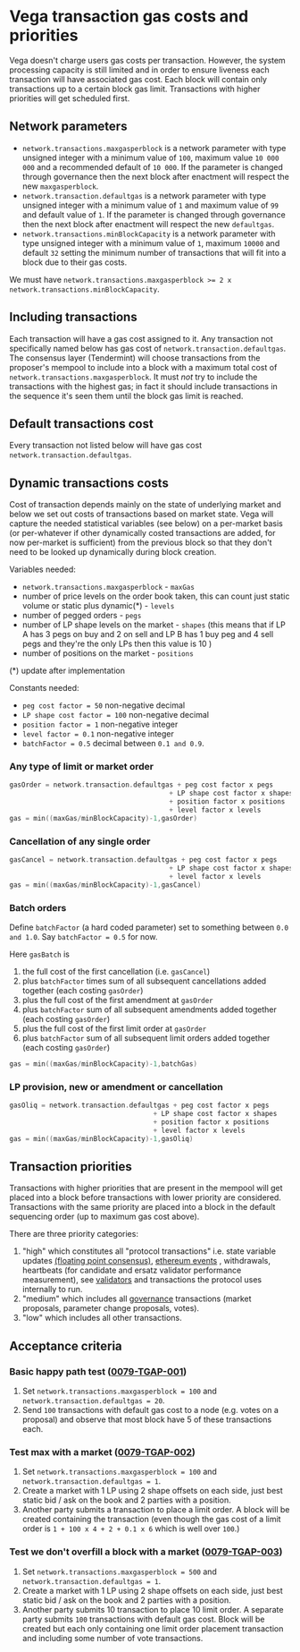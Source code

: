 # Vega transaction gas costs and priorities

Vega doesn't charge users gas costs per transaction.
However, the system processing capacity is still limited and in order to ensure liveness each transaction will have associated gas cost.
Each block will contain only transactions up to a certain block gas limit.
Transactions with higher priorities will get scheduled first.

## Network parameters

- `network.transactions.maxgasperblock` is a network parameter with type unsigned integer with a minimum value of `100`, maximum value `10 000 000` and a recommended default of `10 000`. If the parameter is changed through governance then the next block after enactment will respect the new `maxgasperblock`.
- `network.transaction.defaultgas` is a network parameter with type unsigned integer with a minimum value of `1` and maximum value of `99` and default value of `1`. If the parameter is changed through governance then the next block after enactment will respect the new `defaultgas`.
- `network.transactions.minBlockCapacity` is a network parameter with type unsigned integer with a minimum value of `1`, maximum `10000` and default `32` setting the minimum number of transactions that will fit into a block due to their gas costs.

We must have `network.transactions.maxgasperblock >= 2 x network.transactions.minBlockCapacity`.

## Including transactions

Each transaction will have a gas cost assigned to it. Any transaction not specifically named below has gas cost of `network.transaction.defaultgas`.
The consensus layer (Tendermint) will choose transactions from the proposer's mempool to include into a block with a maximum total cost of `network.transactions.maxgasperblock`.
It must *not* try to include the transactions with the highest gas; in fact it should include transactions in the sequence it's seen them until the block gas limit is reached.

## Default transactions cost

Every transaction not listed below will have gas cost `network.transaction.defaultgas`.

## Dynamic transactions costs

Cost of transaction depends mainly on the state of underlying market and below we set out costs of transactions based on market state.
Vega will capture the needed statistical variables (see below) on a per-market basis (or per-whatever if other dynamically costed transactions are added, for now per-market is sufficient) from the previous block so that they don't need to be looked up dynamically during block creation.

Variables needed:

- `network.transactions.maxgasperblock` - `maxGas`
- number of price levels on the order book taken, this can count just static volume or static plus dynamic(*) - `levels`
- number of pegged orders - `pegs`
- number of LP shape levels on the market - `shapes` (this means that if LP A has 3 pegs on buy and 2 on sell and LP B has 1 buy peg and 4 sell pegs and they're the only LPs then this value is 10 )
- number of positions on the market - `positions`

(*) update after implementation

Constants needed:

- `peg cost factor = 50` non-negative decimal
- `LP shape cost factor = 100` non-negative decimal
- `position factor = 1` non-negative integer
- `level factor = 0.1` non-negative integer
- `batchFactor = 0.5` decimal between `0.1 and 0.9`.

### Any type of limit or market order

```go
gasOrder = network.transaction.defaultgas + peg cost factor x pegs
                                        + LP shape cost factor x shapes
                                        + position factor x positions
                                        + level factor x levels
gas = min((maxGas/minBlockCapacity)-1,gasOrder)
```

### Cancellation of any single order

```go
gasCancel = network.transaction.defaultgas + peg cost factor x pegs
                                        + LP shape cost factor x shapes
                                        + level factor x levels
gas = min((maxGas/minBlockCapacity)-1,gasCancel)
```

### Batch orders

Define `batchFactor` (a hard coded parameter) set to something between `0.0 and 1.0`.
Say `batchFactor = 0.5` for now.

Here `gasBatch` is

1. the full cost of the first cancellation (i.e. `gasCancel`)
1. plus `batchFactor` times sum of all subsequent cancellations added together (each costing `gasOrder`)
1. plus the full cost of the first amendment at `gasOrder`
1. plus `batchFactor` sum of all subsequent amendments added together (each costing `gasOrder`)
1. plus the full cost of the first limit order at `gasOrder`
1. plus `batchFactor` sum of all subsequent limit orders added together (each costing `gasOrder`)

```go
gas = min((maxGas/minBlockCapacity)-1,batchGas)
```

### LP provision, new or amendment or cancellation

```go
gasOliq = network.transaction.defaultgas + peg cost factor x pegs
                                    + LP shape cost factor x shapes
                                    + position factor x positions
                                    + level factor x levels
gas = min((maxGas/minBlockCapacity)-1,gasOliq)
```

## Transaction priorities

Transactions with higher priorities that are present in the mempool will get placed into a block before transactions with lower priority are considered.
Transactions with the same priority are placed into a block in the default sequencing order (up to maximum gas cost above).

There are three priority categories:

1. "high" which constitutes all "protocol transactions" i.e. state variable updates [(floating point consensus)](./0065-FTCO-floating_point_consensus.md), [ethereum events](./0036-BRIE-event_queue.md) , withdrawals, heartbeats (for candidate and ersatz validator performance measurement), see [validators](./0069-VCBS-validators_chosen_by_stake.md) and transactions the protocol uses internally to run.
1. "medium" which includes all [governance](./0028-GOVE-governance.md) transactions (market proposals, parameter change proposals, votes).
1. "low" which includes all other transactions.

## Acceptance criteria

### Basic happy path test (<a name="0079-TGAP-001" href="#0079-TGAP-001">0079-TGAP-001</a>)

1. Set `network.transactions.maxgasperblock = 100` and `network.transaction.defaultgas = 20`.
1. Send `100` transactions with default gas cost to a node (e.g. votes on a proposal) and observe that most block have 5 of these transactions each.

### Test max with a market (<a name="0079-TGAP-002" href="#0079-TGAP-002">0079-TGAP-002</a>)

1. Set `network.transactions.maxgasperblock = 100` and `network.transaction.defaultgas = 1`.
1. Create a market with 1 LP using 2 shape offsets on each side, just best static bid / ask on the book and 2 parties with a position.
1. Another party submits a transaction to place a limit order. A block will be created containing the transaction (even though the gas cost of a limit order is `1 + 100 x 4 + 2 + 0.1 x 6` which is well over `100`.)

### Test we don't overfill a block with a market (<a name="0079-TGAP-003" href="#0079-TGAP-003">0079-TGAP-003</a>)

1. Set `network.transactions.maxgasperblock = 500` and `network.transaction.defaultgas = 1`.
1. Create a market with 1 LP using 2 shape offsets on each side, just best static bid / ask on the book and 2 parties with a position.
1. Another party submits 10 transaction to place 10 limit order. A separate party submits `100` transactions with default gas cost. Block will be created but each only containing one limit order placement transaction and including some number of vote transactions.

